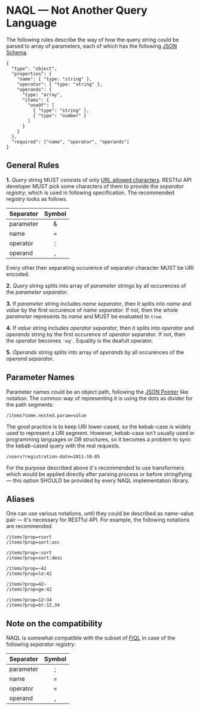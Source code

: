 # NAQL — Not Another Query Language

The following rules describe the way of how the query string could be parsed to array of parameters, each of which has the following [JSON Schema](https://json-schema.org/).

```
{
  "type": "object",
  "properties": {
    "name": { "type: "string" },
    "operator": { "type: "string" },
    "operands": {
      "type: "array",
      "items": {
        "oneOf": [
          { "type": "string" },
          { "type": "number" }
        ]
      }
    }
  },
  "required": ["name", "operator", "operands"]
}
```

## General Rules

**1.** _Query_ string MUST consists of only [URL allowed characters](https://tools.ietf.org/html/rfc3986#appendix-A). RESTful API developer MUST pick some characters of them to provide the _separator registry_, which is used in following specification. The recommended registry looks as follows.

| Separator | Symbol |
| --------- | :----: |
| parameter |   &    |
| name      |   =    |
| operator  |   :    |
| operand   |   ,    |

Every other then separating occurence of separator character MUST be URI encoded.

**2.** _Query_ string splits into array of _parameter_ strings by all occurences of the _parameter separator_.

**3.** If _parameter_ string includes _name separator_, then it splits into _name_ and _value_ by the first occurence of _name separator_. If not, then the whole _parameter_ represents its _name_ and MUST be evaluated to `true`.

**4.** If _value_ string includes _operator separator_, then it splits into _operator_ and _operands_ string by the first occurence of _operator separator_. If not, then the _operator_ becomes `'eq'`. Equality is the deafult operator.

**5.** _Operands_ string splits into array of _operands_ by all occurences of the _operand separator_.

## Parameter Names

Parameter names could be an object path, following the [JSON Pointer](https://tools.ietf.org/html/rfc6901) like notation. The common way of representing it is using the dots as divider for the path segments:

```
/items?some.nested.param=value
```

The good practice is to keep URI lower-cased, so the kebab-case is widely used to represent a URI segment. However, kebab-case isn't usually used in programming languages or DB structures, so it becomes a problem to sync the kebab-cased query with the real requests.

```
/users?registration-date=2011-10-05
```

For the purpose described above it's recommended to use transformers which would be applied directly after parsing process or before stringifying — this option SHOULD be provided by every NAQL implementation library.

## Aliases

One can use various notations, until they could be described as name-value pair — it's necessary for RESTful API. For example, the following notations are recommended.

```
/items?prop=+sort
/items?prop=sort:asc

/items?prop=-sort
/items?prop=sort:desc

/items?prop=~42
/items?prop=le:42

/items?prop=42~
/items?prop=ge:42

/items?prop=12~34
/items?prop=bt:12,34
```

## Note on the compatibility

NAQL is somewhat compatible with the subset of [FIQL](https://tools.ietf.org/html/draft-nottingham-atompub-fiql-00) in case of the following _separator registry_.

| Separator | Symbol |
| --------- | :----: |
| parameter |   ;    |
| name      |   =    |
| operator  |   =    |
| operand   |   ,    |
